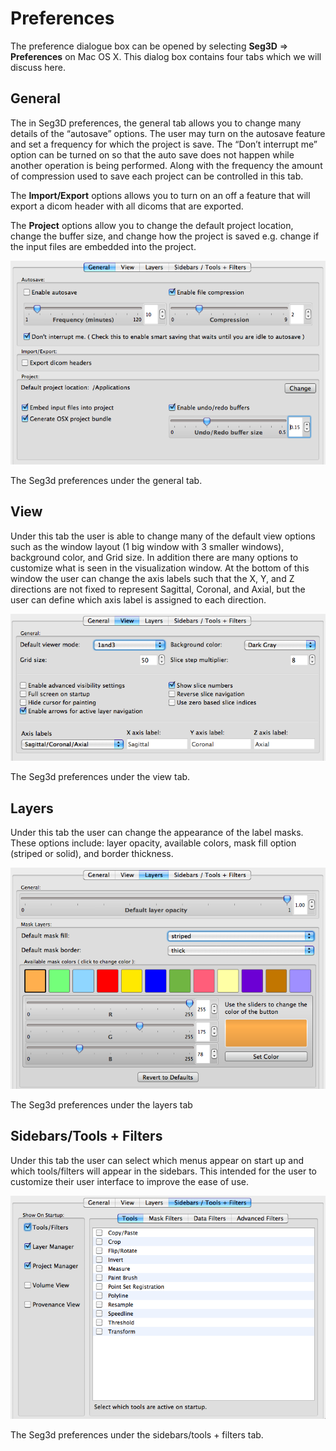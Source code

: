 # Preferences

The preference dialogue box can be opened by selecting **Seg3D** ⇒ **Preferences** on Mac OS X. This dialog box contains four tabs which we will discuss here.

## General

The in Seg3D preferences, the general tab allows you to change many details of the “autosave” options. The user may turn on the autosave feature and set a frequency for which the project is save. The “Don’t interrupt me” option can be turned on so that the auto save does not happen while another operation is being performed. Along with the frequency the amount of compression used to save each project can be controlled in this tab.

The **Import/Export** options allows you to turn on an off a feature that will export a dicom header with all dicoms that are exported.

The **Project** options allow you to change the default project location, change the buffer size, and change how the project is saved e.g. change if the input files are embedded into the project.

![Pref_gen](../../Seg3DBasicFunctionality_figures/Pref_gen.png)
<figcaption>The Seg3d preferences under the general tab.</figcaption>

## View

Under this tab the user is able to change many of the default view options such as the window layout (1 big window with 3 smaller windows), background color, and Grid size. In addition there are many options to customize what is seen in the visualization window. At the bottom of this window the user can change the axis labels such that the X, Y, and Z directions are not fixed to represent Sagittal, Coronal, and Axial, but the user can define which axis label is assigned to each direction.

![Pref_view](../../Seg3DBasicFunctionality_figures/Pref_view.png)
<figcaption>The Seg3d preferences under the view tab.</figcaption>

## Layers

Under this tab the user can change the appearance of the label masks. These options include: layer opacity, available colors, mask fill option (striped or solid), and border thickness.

![Pref_layers](../../Seg3DBasicFunctionality_figures/Pref_layers.png)
<figcaption>The Seg3d preferences under the layers tab</figcaption>

## Sidebars/Tools + Filters

Under this tab the user can select which menus appear on start up and which tools/filters will appear in the sidebars. This intended for the user to customize their user interface to improve the ease of use.

![Pref_side](../../Seg3DBasicFunctionality_figures/Pref_side.png)
<figcaption>The Seg3d preferences under the sidebars/tools + filters tab.</figcaption>
